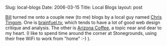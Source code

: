 Slug: local-blogs
Date: 2006-03-15
Title: Local Blogs
layout: post

[Bill](http://bbrown.info) turned me onto a couple new (to me) blogs by a local guy named [Chris Tingom](http://chris.tingom.com/). One is [brainfuel.tv](http://www.brainfuel.tv/), which tends to have a lot of good web design critique and analysis. The other is [Arizona Coffee](http://www.arizona-coffee.com/), a topic near and dear to my heart. (I like to spend time around the corner at Stonegrounds, using their free WiFi to work from &quot;home&quot; :-) ).
